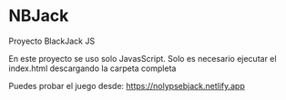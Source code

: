 # NBJack
Proyecto BlackJack JS


En este proyecto se uso solo JavasScript.
Solo es necesario ejecutar el index.html descargando la carpeta completa

Puedes probar el juego desde:  https://nolypsebjack.netlify.app
